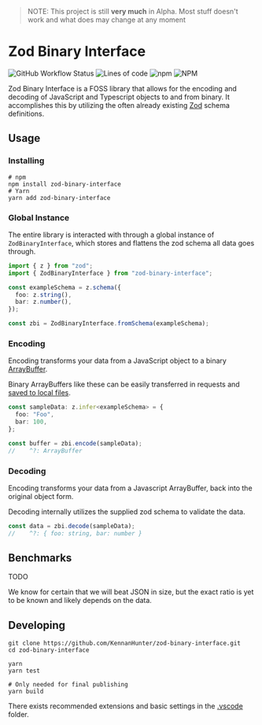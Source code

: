 > NOTE: This project is still **very much** in Alpha. Most stuff
> doesn't work and what does may change at any moment

# Zod Binary Interface

![GitHub Workflow Status](https://img.shields.io/github/actions/workflow/status/kennanhunter/zod-binary-interface/publish.yml?style=for-the-badge)
![Lines of code](https://img.shields.io/tokei/lines/github/kennanhunter/zod-binary-interface?style=for-the-badge)
![npm](https://img.shields.io/npm/dt/zod-binary-interface?style=for-the-badge)
![NPM](https://img.shields.io/npm/l/zod-binary-interface?style=for-the-badge)

Zod Binary Interface is a FOSS library that allows for the
encoding and decoding of JavaScript and Typescript objects to
and from binary. It accomplishes this by utilizing the often
already existing [Zod](https://github.com/colinhacks/zod) schema
definitions.

## Usage

### Installing

```shell
# npm
npm install zod-binary-interface
# Yarn
yarn add zod-binary-interface
```

### Global Instance

The entire library is interacted with through a global instance of `ZodBinaryInterface`,
which stores and flattens the zod schema all data goes through.

```typescript
import { z } from "zod";
import { ZodBinaryInterface } from "zod-binary-interface";

const exampleSchema = z.schema({
  foo: z.string(),
  bar: z.number(),
});

const zbi = ZodBinaryInterface.fromSchema(exampleSchema);
```

### Encoding

Encoding transforms your data from a JavaScript object to a binary
[ArrayBuffer](https://developer.mozilla.org/en-US/docs/Web/JavaScript/Reference/Global_Objects/ArrayBuffer).

Binary ArrayBuffers like these can be easily transferred in requests and
[saved to local files](./docs/recipies.md#download-to-file).

```typescript
const sampleData: z.infer<exampleSchema> = {
  foo: "Foo",
  bar: 100,
};

const buffer = zbi.encode(sampleData);
//    ^?: ArrayBuffer
```

### Decoding

Encoding transforms your data from a Javascript ArrayBuffer, back into the original object form.

Decoding internally utilizes the supplied zod schema to validate the data.

```typescript
const data = zbi.decode(sampleData);
//    ^?: { foo: string, bar: number }
```

## Benchmarks

TODO

We know for certain that we will beat JSON in size, but the exact ratio is yet to be known and likely depends on the data.

## Developing

```shell
git clone https://github.com/KennanHunter/zod-binary-interface.git
cd zod-binary-interface

yarn
yarn test

# Only needed for final publishing
yarn build
```

There exists recommended extensions and basic settings in the [.vscode](./.vscode) folder.
